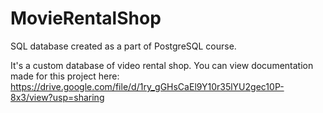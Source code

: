 # MovieRentalShop
SQL database created as a part of PostgreSQL course.

It's a custom database of video rental shop.
You can view documentation made for this project here: https://drive.google.com/file/d/1ry_gGHsCaEl9Y10r35lYU2gec10P-8x3/view?usp=sharing

